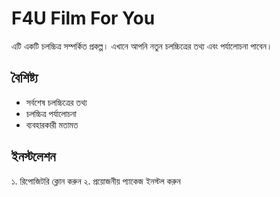 # F4U Film For You

এটি একটি চলচ্চিত্র সম্পর্কিত প্রকল্প। এখানে আপনি নতুন চলচ্চিত্রের তথ্য এবং পর্যালোচনা পাবেন।

## বৈশিষ্ট্য
- সর্বশেষ চলচ্চিত্রের তথ্য
- চলচ্চিত্র পর্যালোচনা
- ব্যবহারকারী মতামত

## ইনস্টলেশন
১. রিপোজিটরি ক্লোন করুন
২. প্রয়োজনীয় প্যাকেজ ইনস্টল করুন
